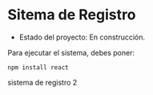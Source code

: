 <h1>Sitema de Registro </h1>

- Estado del proyecto: En construcción.

Para ejecutar el sistema, debes poner:

```npm install react```

sistema de registro 2
